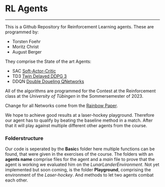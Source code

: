 # RL Agents
***
This is a Github Repository for Reinforcement Learning agents.
These are programmed by:
* Torsten Foehr
* Moritz Christ
* August Berger

They comprise the State of the art Agents:
* SAC [Soft-Actor-Critic](https://doi.org/10.48550/arXiv.1801.01290)
* TD3 [Twin Delayed DDPG 3](https://doi.org/10.48550/arXiv.1802.09477)
* DDQN [Double Doueling QNetworks](https://doi.org/10.48550/arXiv.1509.06461)

All of the algorithms are programmed for the Contest at the Reinforcement class
at the *University of Tübingen* in the Sommersemester of 2023.

Change for all Networks come from the [Rainbow Paper](https://doi.org/10.48550/arXiv.1710.02298).

We hope to achieve good results at a laser-hockey playground.
Therefore our agent has to qualify by beating the baseline method in a match.
After that it will play against multiple different other agents from the course.

### Folderstructure
Our code is seperated by the **Basic**s folder here multiple functions can be found,
that were given in the exercises of the course.
The folders with an **agents name** comprise files for the agent and
a *main* file to prove that the agent is working we evaluated him on the *LunarLanderEnvironment*.
Not yet implemented but soon coming, is the folder **Playground**, comprising the environment of the *Laser-hockey*.
And methods to let two agents combat each other.
